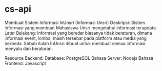 # cs-api

Membuat Sistem Informasi InUnsri (Informasi Unsri)
Deskripsi: Sistem Informasi yang membuat Mahasiswa Unsri mengetahui informasi terupdate.
Latar Belakang: Informasi yang beredar biasanya tidak beraturan, dimana informasi event, lomba, masih tersebar pada platform atau media yang berbeda.
  Sebab itulah InUnsri dibuat untuk membuat semua informasi menyatu dan beraturan.
  
  
 Resource Backend:
    Database: PostgreSQL
    Bahasa Server: Nodejs
    Bahasa Frontend: Javascript

